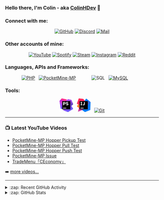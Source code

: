 ### Hello there, I'm Colin - aka [ColinHDev](https://github.com/ColinHDev) 👋

### Connect with me:

<p align="center">
	<a href="https://github.com/ColinHDev"><img src="https://img.icons8.com/bubbles/60/000000/github.png" alt="GitHub"/></a>
	<a href="https://discord.com/invite/cAYKEtaqnp"><img src="https://img.icons8.com/bubbles/60/000000/discord.png" alt="Discord"/></a>
	<a href="mailto:colinh.2911@gmail.com"><img src="https://img.icons8.com/bubbles/60/000000/gmail-new.png" alt="Mail"/></a>
</p>

### Other accounts of mine:

<p align="center">
	<a href="https://youtube.com/ColinHDev"><img src="https://img.icons8.com/bubbles/60/000000/youtube.png" alt="YouTube"/></a>
	<a href="https://open.spotify.com/user/31hlddslorcsvco4j3wipgvt67pm?si=9c143b633e75472b"><img src="https://img.icons8.com/bubbles/60/000000/spotify.png" alt="Spotify"/></a>
	<a href="https://steamcommunity.com/id/ColinHDev/"><img src="https://img.icons8.com/bubbles/60/000000/steam.png" alt="Steam"/></a>
	<a href="https://www.instagram.com/colinhdev/"><img src="https://img.icons8.com/bubbles/60/000000/instagram-new--v2.png" alt="Instagram"/></a>
	<a href="https://www.reddit.com/user/ColinHDev/"><img src="https://img.icons8.com/bubbles/60/000000/reddit.png" alt="Reddit"/></a>
</p>

### Languages, APIs and Frameworks:

<p align="center">
	<a href="https://php.net"><img src="https://img.icons8.com/dusk/50/000000/php-logo.png" alt="PHP"/></a> &nbsp
	<a href="https://pmmp.io"><img src="https://avatars.githubusercontent.com/u/3150836?s=200&v=4" width="42" alt="PocketMine-MP"/></a> &nbsp &nbsp &nbsp &nbsp &nbsp &nbsp
	<img src="https://img.icons8.com/external-soft-fill-juicy-fish/50/000000/external-sql-coding-and-development-soft-fill-soft-fill-juicy-fish.png" alt="SQL"/> &nbsp
	<a href="https://www.mysql.com"><img src="https://img.icons8.com/color/50/000000/mysql-logo.png" alt="MySQL"/></a> &nbsp &nbsp &nbsp &nbsp &nbsp &nbsp
</p>

### Tools:

<p align="center">
	<a href="https://www.jetbrains.com/phpstorm/"><img src="https://raw.githubusercontent.com/JetBrains/logos/96b4e064be1c0c0bee9e0636c925d10aa64732b6/web/phpstorm/phpstorm.svg" width="45" alt="PhpStorm"/></a> &nbsp
	<a href="https://www.jetbrains.com/idea/"><img src="https://raw.githubusercontent.com/JetBrains/logos/96b4e064be1c0c0bee9e0636c925d10aa64732b6/web/intellij-idea/intellij-idea.svg" width="45" alt="IntelliJ IDEA"/></a> &nbsp
	<a href="https://git-scm.com/"><img src="https://img.icons8.com/color/50/000000/git.png" alt="Git"/></a>
</p>

---

### 📺 Latest YouTube Videos
<!-- YOUTUBE:START -->
- [PocketMine-MP Hopper Pickup Test](https://www.youtube.com/watch?v=hVEPiK9KWkA)
- [PocketMine-MP Hopper Pull Test](https://www.youtube.com/watch?v=6NWvr6Kv88E)
- [PocketMine-MP Hopper Push Test](https://www.youtube.com/watch?v=4gSyuViaPaU)
- [PocketMine-MP Issue](https://www.youtube.com/watch?v=WZJLEkgbNUM)
- [TradeMenu「CEconomy」](https://www.youtube.com/watch?v=ed4_q23Zanc)
<!-- YOUTUBE:END -->
➡️ [more videos...](https://youtube.com/ColinHDev)

---

<details>
  <summary>:zap: Recent GitHub Activity</summary>

<!--START_SECTION:activity-->
1. 🎉 Merged PR [#18](https://github.com/ColinHDev/AuD_Contest/pull/18) in [ColinHDev/AuD_Contest](https://github.com/ColinHDev/AuD_Contest)
2. 🎉 Merged PR [#17](https://github.com/ColinHDev/AuD_Contest/pull/17) in [ColinHDev/AuD_Contest](https://github.com/ColinHDev/AuD_Contest)
3. 🗣 Commented on [#17](https://github.com/ColinHDev/AuD_Contest/pull/17#issuecomment-1830455381) in [ColinHDev/AuD_Contest](https://github.com/ColinHDev/AuD_Contest)
4. 🎉 Merged PR [#12](https://github.com/ColinHDev/AuD_Contest/pull/12) in [ColinHDev/AuD_Contest](https://github.com/ColinHDev/AuD_Contest)
5. 💪 Opened PR [#16](https://github.com/ColinHDev/AuD_Contest/pull/16) in [ColinHDev/AuD_Contest](https://github.com/ColinHDev/AuD_Contest)
6. 🗣 Commented on [#12](https://github.com/ColinHDev/AuD_Contest/pull/12#issuecomment-1827965205) in [ColinHDev/AuD_Contest](https://github.com/ColinHDev/AuD_Contest)
7. 🎉 Merged PR [#15](https://github.com/ColinHDev/AuD_Contest/pull/15) in [ColinHDev/AuD_Contest](https://github.com/ColinHDev/AuD_Contest)
8. 🎉 Merged PR [#13](https://github.com/ColinHDev/AuD_Contest/pull/13) in [ColinHDev/AuD_Contest](https://github.com/ColinHDev/AuD_Contest)
9. 🎉 Merged PR [#9](https://github.com/ColinHDev/AuD_Contest/pull/9) in [ColinHDev/AuD_Contest](https://github.com/ColinHDev/AuD_Contest)
10. 🎉 Merged PR [#7](https://github.com/ColinHDev/AuD_Contest/pull/7) in [ColinHDev/AuD_Contest](https://github.com/ColinHDev/AuD_Contest)
<!--END_SECTION:activity-->

</details>

<details>
  <summary>:zap: GitHub Stats</summary>

  <img alt="ColinHDev's GitHub Stats" src="https://github-readme-stats.vercel.app/api?username=ColinHDev&theme=dark&count_private=true&show_icons=true&hide_rank=true&include_all_commits=true" />
  <img alt="ColinHDev's GitHub Stats" src="https://github-readme-stats.vercel.app/api/top-langs/?username=ColinHDev&theme=dark&show_icons=true" />
  <img alt="ColinHDev's GitHub Stats" src="https://github-profile-trophy.vercel.app/?username=ColinHDev&theme=darkhub" />

</details>
